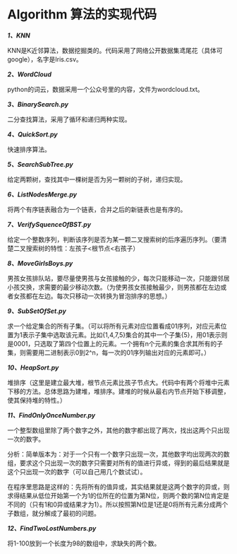 # Algorithm 算法的实现代码
***1、KNN***

  KNN是K近邻算法，数据挖掘类的。代码采用了网络公开数据集鸢尾花（具体可google），名字是Iris.csv。
  
  ***2、WordCloud***
  
  python的词云，数据采用一个公众号里的内容，文件为wordcloud.txt。
  
  ***3、BinarySearch.py***
  
  二分查找算法，采用了循环和递归两种实现。
  
  
  ***4、QuickSort.py***
  
  快速排序算法。
  
  
  ***5、SearchSubTree.py***
  
  给定两颗树，查找其中一棵树是否为另一颗树的子树，递归实现。
  
  ***6、ListNodesMerge.py***
  
  将两个有序链表融合为一个链表，合并之后的新链表也是有序的。
  
  ***7、VerifySquenceOfBST.py***
  
  给定一个整数序列，判断该序列是否为某一颗二叉搜索树的后序遍历序列。（要清楚二叉搜索树的特性：左孩子<根节点<右孩子）
  
  ***8、MoveGirlsBoys.py***
  
  男孩女孩排队站，要尽量使男孩与女孩接触的少，每次只能移动一次，只能跟邻居小孩交换，求需要的最少移动次数。（为使男孩女孩接触最少，则男孩都在左边或者女孩都在左边。每次只移动一次转换为冒泡排序的思想。）
  
  ***9、SubSetOfSet.py***
  
  求一个给定集合的所有子集。（可以将所有元素对应位置看成01序列，对应元素位置为1表示子集中选取该元素。比如{1,4,7,5}集合的其中一个子集{5}，用01表示则是0001，只选取了第四个位置上的元素。一个拥有n个元素的集合求其所有的子集，则需要用二进制表示0到2^n，每一次的01序列输出对应的元素即可。）
  
  ***10、HeapSort.py***
  
  堆排序（这里是建立最大堆，根节点元素比孩子节点大。代码中有两个将堆中元素下移的方法。总体思路为建堆，堆排序。建堆的时候从最右内节点开始下移调整，使其保持堆的特性。）
  
  ***11、FindOnlyOnceNumber.py***
  
  一个整型数组里除了两个数字之外，其他的数字都出现了两次，找出这两个只出现一次的数字。
  
  分析：简单版本为：对于一个只有一个数字只出现一次，其他数字均出现两次的数组，要求这个只出现一次的数字只需要对所有的值进行异或，得到的最后结果就是这个只出现一次的数字（可以自己用几个数试试）。
  
  在程序里思路是这样的：先将所有的值异或，其实结果就是这两个数字的异或，则求得结果从低位开始第一个为1的位所在的位置为第N位，则两个数的第N位肯定是不同的（只有1和0异或结果才为1）。所以按照第N位是1还是0将所有元素分成两个子数组，就分解成了最初的问题。
  
  ***12、FindTwoLostNumbers.py***
  
  将1-100放到一个长度为98的数组中，求缺失的两个数。
